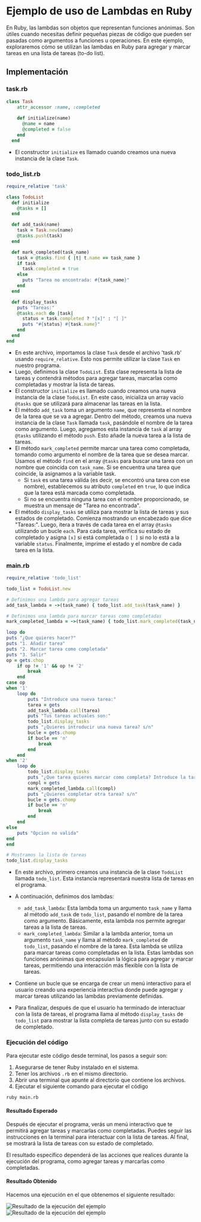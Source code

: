 # Ejemplo de uso de Lambdas en Ruby


En Ruby, las lambdas son objetos que representan funciones anónimas. Son útiles cuando necesitas definir pequeñas piezas de código que pueden ser pasadas como argumentos a funciones u operaciones. En este ejemplo, exploraremos cómo se utilizan las lambdas en Ruby para agregar y marcar tareas en una lista de tareas (to-do list).


## Implementación

### task.rb
```ruby
class Task
    attr_accessor :name, :completed
  
    def initialize(name)
      @name = name
      @completed = false
    end
  end
```


* El constructor `initialize` es llamado cuando creamos una nueva instancia de la clase `Task`.


### todo_list.rb
```ruby
require_relative 'task'

class TodoList
  def initialize
    @tasks = []
  end

  def add_task(name)
    task = Task.new(name)
    @tasks.push(task)
  end

  def mark_completed(task_name)
    task = @tasks.find { |t| t.name == task_name }
    if task
      task.completed = true
    else
      puts "Tarea no encontrada: #{task_name}"
    end
  end

  def display_tasks
    puts "Tareas:"
    @tasks.each do |task|
      status = task.completed ? "[x]" : "[ ]"
      puts "#{status} #{task.name}"
    end
  end
end
```


* En este archivo, importamos la clase `Task` desde el archivo 'task.rb' usando `require_relative`. Esto nos permite utilizar la clase `Task` en nuestro programa.
* Luego, definimos la clase `TodoList`. Esta clase representa la lista de tareas y contendrá métodos para agregar tareas, marcarlas como completadas y mostrar la lista de tareas.
* El constructor `initialize` es llamado cuando creamos una nueva instancia de la clase `TodoList`. En este caso, inicializa un array vacío `@tasks` que se utilizará para almacenar las tareas en la lista.
* El método `add_task` toma un argumento `name`, que representa el nombre de la tarea que se va a agregar. Dentro del método, creamos una nueva instancia de la clase `Task` llamada `task`, pasándole el nombre de la tarea como argumento. Luego, agregamos esta instancia de `task` al array `@tasks` utilizando el método `push`. Esto añade la nueva tarea a la lista de tareas.
* El método `mark_completed` permite marcar una tarea como completada, tomando como argumento el nombre de la tarea que se desea marcar. Usamos el método `find` en el array `@tasks` para buscar una tarea con un nombre que coincida con `task_name`. Si se encuentra una tarea que coincide, la asignamos a la variable task.
    * Si `task` es una tarea válida (es decir, se encontró una tarea con ese nombre), establecemos su atributo `completed` en `true`, lo que indica que la tarea está marcada como completada.
    * Si no se encuentra ninguna tarea con el nombre proporcionado, se muestra un mensaje de "Tarea no encontrada".
* El método `display_tasks` se utiliza para mostrar la lista de tareas y sus estados de completado. Comienza mostrando un encabezado que dice "Tareas:". Luego, itera a través de cada tarea en el array `@tasks` utilizando un bucle `each`. Para cada tarea, verifica su estado de completado y asigna `[x]` si está completada o `[ ]` si no lo está a la variable `status`. Finalmente, imprime el estado y el nombre de cada tarea en la lista.


### main.rb

```ruby
require_relative 'todo_list'

todo_list = TodoList.new

# Definimos una lambda para agregar tareas
add_task_lambda = ->(task_name) { todo_list.add_task(task_name) }

# Definimos una lambda para marcar tareas como completadas
mark_completed_lambda = ->(task_name) { todo_list.mark_completed(task_name) }

loop do
puts "¿Que quieres hacer?"
puts "1. Añadir tarea"
puts "2. Marcar tarea como completada"
puts "3. Salir"
op = gets.chop
    if op != '1' && op != '2'
        break
    end
case op
when '1'
    loop do
        puts "Introduce una nueva tarea:"
        tarea = gets
        add_task_lambda.call(tarea)
        puts "Tus tareas actuales son:"
        todo_list.display_tasks
        puts "¿Quieres introducir una nueva tarea? s/n"
        bucle = gets.chomp
        if bucle == 'n'
            break
        end
    end
when '2'
    loop do
        todo_list.display_tasks
        puts "¿Que tarea quieres marcar como completa? Introduce la tarea"
        compl = gets
        mark_completed_lambda.call(compl)
        puts "¿Quieres completar otra tarea? s/n"
        bucle = gets.chomp
        if bucle == 'n'
            break
        end
    end
else
    puts "Opcion no valida"
end
end

# Mostramos la lista de tareas
todo_list.display_tasks
```


* En este archivo, primero creamos una instancia de la clase `TodoList` llamada `todo_list`. Esta instancia representará nuestra lista de tareas en el programa.
* A continuación, definimos dos lambdas:
    * `add_task_lambda`: Esta lambda toma un argumento `task_name` y llama al método `add_task` de `todo_list`, pasando el nombre de la tarea como argumento. Básicamente, esta lambda nos permite agregar tareas a la lista de tareas.
    * `mark_completed_lambda`: Similar a la lambda anterior, toma un argumento `task_name` y llama al método `mark_completed` de `todo_list`, pasando el nombre de la tarea. Esta lambda se utiliza para marcar tareas como completadas en la lista.
Estas lambdas son funciones anónimas que encapsulan la lógica para agregar y marcar tareas, permitiendo una interacción más flexible con la lista de tareas.

* Contiene un bucle que se encarga de crear un menú interactivo para el usuario creando una experiencia interactiva donde puede agregar y marcar tareas utilizando las lambdas previamente definidas.
* Para finalizar, después de que el usuario ha terminado de interactuar con la lista de tareas, el programa llama al método `display_tasks` de `todo_list` para mostrar la lista completa de tareas junto con su estado de completado.


### Ejecución del código
Para ejecutar este código desde terminal, los pasos a seguir son:
1. Asegurarse de tener Ruby instalado en el sistema.
2. Tener los archivos `.rb` en el mismo directorio.
3. Abrir una terminal que apunte al directorio que contiene los archivos.
4. Ejecutar el siguiente comando para ejecutar el código
```bash
ruby main.rb
```


#### Resultado Esperado

Después de ejecutar el programa, verás un menú interactivo que te permitirá agregar tareas y marcarlas como completadas. Puedes seguir las instrucciones en la terminal para interactuar con la lista de tareas. Al final, se mostrará la lista de tareas con su estado de completado.

El resultado específico dependerá de las acciones que realices durante la ejecución del programa, como agregar tareas y marcarlas como completadas.

#### Resultado Obtenido

Hacemos una ejecución en el que obtenemos el siguiente resultado:

![Resultado de la ejecución del ejemplo](Imagen1.png "Resultado")
![Resultado de la ejecución del ejemplo](Imagen2.png "Resultado")
